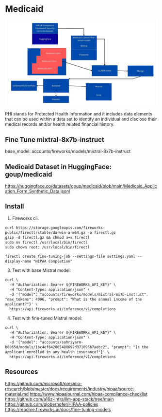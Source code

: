 # Medicaid

![architecture](./images/architecture.jpg "Medicaid Architecture")

PHI stands for Protected Health Information and it includes data elements that can be used within a data set to identify an individual and disclose their medical records and/or health related financial history.

## Fine Tune mixtral-8x7b-instruct

base_model: accounts/fireworks/models/mixtral-8x7b-instruct

## Medicaid Dataset in HuggingFace: goup/medicaid
https://huggingface.co/datasets/goup/medicaid/blob/main/Medicaid_Application_Form_Synthetic_Data.jsonl


## Install

1. Fireworks cli:
```
curl https://storage.googleapis.com/fireworks-public/firectl/stable/darwin-arm64.gz -o firectl.gz
gzip -d firectl.gz && chmod a+x firectl
sudo mv firectl /usr/local/bin/firectl
sudo chown root: /usr/local/bin/firectl
```

```
firectl create fine-tuning-job --settings-file settings.yaml --display-name "HIPAA Completion"
```

3. Test with base Mistral model:
```
curl \
  -H "Authorization: Bearer ${FIREWORKS_API_KEY}" \
  -H "Content-Type: application/json" \
  -d '{"model": "accounts/fireworks/models/mixtral-8x7b-instruct",  "max_tokens": 4096, "prompt": "What is the annual income of the applicant?"}' \
  https://api.fireworks.ai/inference/v1/completions
```

4. Test with fine-tuned Mistral model:
```
curl \
  -H "Authorization: Bearer ${FIREWORKS_API_KEY}" \
  -H "Content-Type: application/json" \
  -d '{"model": "accounts/sahriyarm-b6065d/models/1bc4ef642865488692d371896b7aebc2", "prompt": "Is the applicant enrolled in any health insurance?"}' \
  https://api.fireworks.ai/inference/v1/completions
```




## Resources
https://github.com/microsoft/presidio-research/blob/master/docs/requirements/industry/hipaa/source-material.md
https://www.hipaajournal.com/hipaa-compliance-checklist
https://github.com/a16z-infra/llm-app-stack/tree/main
https://github.com/globerhofer/HIPAA-policies
https://readme.fireworks.ai/docs/fine-tuning-models
